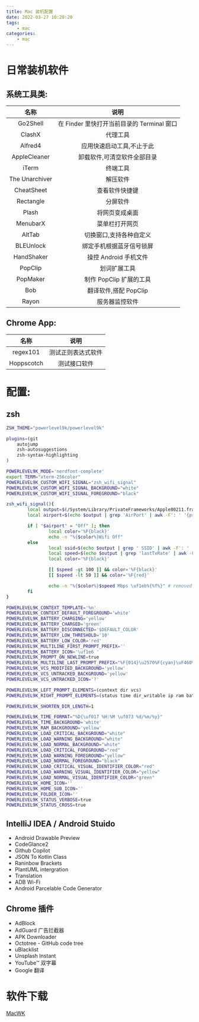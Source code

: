 ```yaml
---
title: Mac 装机配置
date: 2022-03-27 10:20:20
tags:
    - mac 
categories:
    - mac
---
```

# 日常装机软件

## 系统工具类:

| 名称  | 说明 |
| :----: | :----: |
| Go2Shell | 在 Finder 里快打开当前目录的 Terminal 窗口 |
| ClashX | 代理工具 |
| Alfred4 | 应用快速启动工具,不止于此|
| AppleCleaner| 卸载软件,可清空软件全部目录|
| iTerm | 终端工具 |
| The Unarchiver| 解压软件 |
| CheatSheet | 查看软件快捷键 |
| Rectangle | 分屏软件 |
| Plash | 将网页变成桌面 |
| MenubarX | 菜单栏打开网页 |
| AltTab | 切换窗口,支持各种自定义 |
| BLEUnlock | 绑定手机根据蓝牙信号锁屏 |
| HandShaker | 操控 Android 手机文件 |
| PopClip | 划词扩展工具 |
| PopMaker | 制作 PopClip 扩展的工具 |
| Bob| 翻译软件,搭配 PopClip |
| Rayon | 服务器监控软件 |

## Chrome App:

| 名称  | 说明 |
| :----: | :----: |
| regex101 | 测试正则表达式软件 | 
| Hoppscotch | 测试接口软件 |

<!-- more -->

# 配置:
## zsh
``` sh
ZSH_THEME="powerlevel9k/powerlevel9k"

plugins=(git
    autojump
    zsh-autosuggestions
    zsh-syntax-highlighting
)

POWERLEVEL9K_MODE='nerdfont-complete'
export TERM="xterm-256color"
POWERLEVEL9K_CUSTOM_WIFI_SIGNAL="zsh_wifi_signal"
POWERLEVEL9K_CUSTOM_WIFI_SIGNAL_BACKGROUND="white"
POWERLEVEL9K_CUSTOM_WIFI_SIGNAL_FOREGROUND="black"

zsh_wifi_signal(){
        local output=$(/System/Library/PrivateFrameworks/Apple80211.framework/Versions/A/Resources/airport -I)
        local airport=$(echo $output | grep 'AirPort' | awk -F': ' '{print $2}')

        if [ "$airport" = "Off" ]; then
                local color='%F{black}'
                echo -n "%{$color%}Wifi Off"
        else
                local ssid=$(echo $output | grep ' SSID' | awk -F': ' '{print $2}')
                local speed=$(echo $output | grep 'lastTxRate' | awk -F': ' '{print $2}')
                local color='%F{black}'

                [[ $speed -gt 100 ]] && color='%F{black}'
                [[ $speed -lt 50 ]] && color='%F{red}'

                echo -n "%{$color%}$speed Mbps \uf1eb%{%f%}" # removed char not in my PowerLine font
        fi
}

POWERLEVEL9K_CONTEXT_TEMPLATE='%n'
POWERLEVEL9K_CONTEXT_DEFAULT_FOREGROUND='white'
POWERLEVEL9K_BATTERY_CHARGING='yellow'
POWERLEVEL9K_BATTERY_CHARGED='green'
POWERLEVEL9K_BATTERY_DISCONNECTED='$DEFAULT_COLOR'
POWERLEVEL9K_BATTERY_LOW_THRESHOLD='10'
POWERLEVEL9K_BATTERY_LOW_COLOR='red'
POWERLEVEL9K_MULTILINE_FIRST_PROMPT_PREFIX=''
POWERLEVEL9K_BATTERY_ICON='\uf1e6 '
POWERLEVEL9K_PROMPT_ON_NEWLINE=true
POWERLEVEL9K_MULTILINE_LAST_PROMPT_PREFIX="%F{014}\u2570%F{cyan}\uF460%F{073}\uF460%F{109}\uF460%f "
POWERLEVEL9K_VCS_MODIFIED_BACKGROUND='yellow'
POWERLEVEL9K_VCS_UNTRACKED_BACKGROUND='yellow'
POWERLEVEL9K_VCS_UNTRACKED_ICON='?'

POWERLEVEL9K_LEFT_PROMPT_ELEMENTS=(context dir vcs)
POWERLEVEL9K_RIGHT_PROMPT_ELEMENTS=(status time dir_writable ip ram battery)

POWERLEVEL9K_SHORTEN_DIR_LENGTH=1

POWERLEVEL9K_TIME_FORMAT="%D{\uf017 %H:%M \uf073 %d/%m/%y}"
POWERLEVEL9K_TIME_BACKGROUND='white'
POWERLEVEL9K_RAM_BACKGROUND='yellow'
POWERLEVEL9K_LOAD_CRITICAL_BACKGROUND="white"
POWERLEVEL9K_LOAD_WARNING_BACKGROUND="white"
POWERLEVEL9K_LOAD_NORMAL_BACKGROUND="white"
POWERLEVEL9K_LOAD_CRITICAL_FOREGROUND="red"
POWERLEVEL9K_LOAD_WARNING_FOREGROUND="yellow"
POWERLEVEL9K_LOAD_NORMAL_FOREGROUND="black"
POWERLEVEL9K_LOAD_CRITICAL_VISUAL_IDENTIFIER_COLOR="red"
POWERLEVEL9K_LOAD_WARNING_VISUAL_IDENTIFIER_COLOR="yellow"
POWERLEVEL9K_LOAD_NORMAL_VISUAL_IDENTIFIER_COLOR="green"
POWERLEVEL9K_HOME_ICON=''
POWERLEVEL9K_HOME_SUB_ICON=''
POWERLEVEL9K_FOLDER_ICON=''
POWERLEVEL9K_STATUS_VERBOSE=true
POWERLEVEL9K_STATUS_CROSS=true
```
## IntelliJ IDEA / Android Stuido

* Android Drawable Preview
* CodeGlance2
* Github Copilot
* JSON To Kotlin Class
* Raninbow Brackets
* PlantUML intergration
* Translation
* ADB Wi-Fi
* Android Parcelable Code Generator

## Chrome 插件
* AdBlock
* AdGuard 广告拦截器
* APK Downloader
* Octotree - GitHub code tree
* uBlacklist
* Unsplash Instant
* YouTube™ 双字幕
* Google 翻译

# 软件下载
[MacWK](https://macwk.com/)
